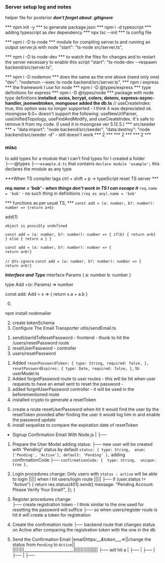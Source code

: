 ### Server setup log and notes
helper file for posterior
***don't forget about .gitignore***

*** npm init -y ***
to generate package.json
*** npm i -d typescript ***
adding typescript as dev dependency
*** npx tsc --init ***
ts config file 

*** npm i -D ts-node ***
module for compiling server.ts and running an output server.js with node
"start": "ts-node src/server.ts",

*** npm i -D ts-node-dev ***
to watch the files for changes and to restart the server
necessary to enable this script
 "start": "ts-node-dev --respawn backend/src/server.ts",
 
*** npm i -D nodemon ***
does the same as the one above (need only one)
"dev": "nodemon --exec ts-node backend/src/server.ts",
*** npm i express ***
the framework I use for node
*** npm i -D @types/express ***
type definitions for express
*** npm i -D @types/node ***
package with node type definitions
**installed: axios, bcrypt, colors, dotenv, express-async-handler, jsonwebtoken, mongoose**
**added the db.ts** // useCreateIndex: true, this option was no longer supported - I think it was depreciated 
ok. moongose 6.0+ doesn't support the following: useNewUrlParser, useUnifiedTopology, useFindAndModify, and useCreateIndex. It's safe to remove it from my code. (I used it in moongose ver 5.12.5.)
*** src/seeder *** + "data:import": "node backend/src/seeder",
    "data:destroy": "node backend/src/seeder -d" - still doesn't work 
*** 2 ***
*** 2 ***
*** 2 ***

### misc 
to add types for a module that I can't find types for 
I created a folder  ├──@types
                            ├──`example.d.ts` that contains `declare module 'example';`
                            this declares the module as any type 

***When TS compiler lags ctrl + shift + p -> typeScript reset TS server ***

***req.name = 'bob' - when things don't work in TS I can escape it***
`req.name = 'bob'` - no such thing in definitions
         `(req as any).name = 'bob'`

*** functions as per usual TS,  ***
`const add = (a: number, b?: number): number => {return a+b}`
<!-- if I don't pass b  -->
add(1)
<!-- then - there will be TS error  -->
`object is possibly undefined`
<!-- one way to get rid of it is: -->
`const add = (a: number, b?: number): number => {
    if(b) {
    return a+b}  
    } else {
        return a
    }
}` 
 
<!-- or I can add ! if I know it's defined -->

`const add = (a: number, b?: number): number => {                                                    return a+b!}`
<!-- or I can add above it -->
`// @ts-ignore` 
`const add = (a: number, b?: number): number => {                                                    return a+b!}`

***Interface and Type***
interface Params {
    a: number
    b: number
}

type Add =(x: Params) => number

const add: Add = x => {
    return x.a + a.b
}

0. <!-- Nodemailer functionality -->
npm install nodemailer 


2. create tokenSchema
3. Configure The Email Transporter
utils/sendEmail.ts 
<!-- 4. passwordResetRoutes & passwordResetController  -->

<!-- different approach to resetting the password -->
1. sendUserIdToResetPassword - frontend - thunk to hit the /users/resetPassword route
2. resetUserPassword - controller
3. users/resetPassword


<!-- yet another way of resetting the password via email -->

1. Added   `resetPasswordToken: { type: String, required: false, }, resetPasswordExpires: { type: Date, required: false, },` to userModel.ts 
2. Added forgotPassword route to user routes - this will be hit when user requests to have an email sent to reset the password -
3. added forgotUserPassword controller - it will be used in the beforementioned route
4. installed crypto to generate a resetToken
<!-- up to this point it works, ie. I create a token and expiration date in the user object -->
5. create a route resetUserPassword when hit it would find the user by the resetToken provided
after finding the user it would log him in and enable the password update
6. install sequelize to compare the expiration date of resetToken


* Signup Confirmation Email With Node.js 
|   ├── 
1.  Prepare the User Model
 adding status:
  ├──  new user will be created with “Pending” status by default
 `status: {
      type: String, 
      enum: ['Pending', 'Active'],
      default: 'Pending'
    },`
adding confirmationCode
  ├── `confirmationCode: { 
      type: String, 
      unique: true },`
2. Login procedures change:
Only users with `status : active` will be able to login
||||| when I hit users/login route |||||   ├── if (user.status != "Active") {
        return res.status(401).send({
          message: "Pending Account. Please Verify Your Email!",
        });
      }

2. Register procedures change:      
   ├── create registration token - I think similar to the one used for resetting the password will suffice 
   ├── so when users/register route is hit it will create a token for registration 
3.  Create the confirmation route
        ├── backend route that changes status on Active after comparing the registration token with the one in the db
4. Send the Confirmation Email
|email|_https:__&token____=>||change the status from `Pending` to `Active`||
||||||||_________________________|||||||||||||||||
         ├── will hit a 
|   ├── 
|   ├── 
|   ├── 
|   ├── 
